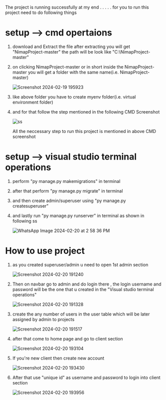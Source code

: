 The project is running successfully at my end
.
.
.
.
.
for you to run this project need to do following things 

# setup --> cmd opertaions

1) download and Extract the file
   after extracting you will get "NimapProject-master"
   the path will be look like "C:\NimapProject-master"
   
2) on clicking  NimapProject-master or in short inside the  NimapProject-master you will get a folder with the same name(i.e.  NimapProject-master)
   
   ![Screenshot 2024-02-19 195923](https://github.com/KODI-13/NimapProject/assets/144531434/fdb9bf31-85c4-42e0-a556-f6276bd7c46d)

3) like above folder you have to create myenv folder(i.e. virtual environment folder)
4) and for that follow the step mentioned in the following CMD Screenshot

   ![ss](https://github.com/KODI-13/NimapProject/assets/144531434/0dc645be-25c5-4fbf-b8c1-41299fdc7981)

   All the neccessary step to run this project is mentioned in above CMD screenshot


# setup --> visual studio terminal operations 

1) perform "py manage.py makemigrations" in terminal
2) after that perform "py manage.py migrate" in terminal
3) and then create admin/superuser using "py manage.py createsuperuser"
4) and lastly run "py manage.py runserver" in terminal as shown in following ss

   ![WhatsApp Image 2024-02-20 at 2 58 36 PM](https://github.com/KODI-13/NimapProject/assets/144531434/cc172355-4652-479b-bf23-58d15b993c05)

# How to use project
1) as you created superuser/admin u need to open 1st admin section

   ![Screenshot 2024-02-20 191240](https://github.com/KODI-13/NimapProject/assets/144531434/de8230f6-aae9-494b-aa27-a54f0b466ee9)

2) Then on navbar go to admin and do login there , the login username and password will be the one that u created in the "Visual studio terminal operations"

   ![Screenshot 2024-02-20 191328](https://github.com/KODI-13/NimapProject/assets/144531434/95be699d-a761-444f-bfa8-e06060a2bb0d)

3) create the any number of users in the user table which will be later assigned by admin to projects

   ![Screenshot 2024-02-20 191517](https://github.com/KODI-13/NimapProject/assets/144531434/4ac55c55-7a8e-4c34-bf35-f342d23cea72)

4) after that come to home page and go to client section

   ![Screenshot 2024-02-20 193104](https://github.com/KODI-13/NimapProject/assets/144531434/95f8a2a6-773c-4793-9a53-2580f87119dc)

5) If you're new client then create new account

   ![Screenshot 2024-02-20 193430](https://github.com/KODI-13/NimapProject/assets/144531434/f1dd7140-e44b-4195-acd4-1b63573ea350)

6) After that use "unique id" as username and password to login into client section

   ![Screenshot 2024-02-20 193956](https://github.com/KODI-13/NimapProject/assets/144531434/ec33a2c9-f5fb-4ad2-9de1-cbec51d15a1f)

   
   
   
   
   
   
